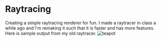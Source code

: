Raytracing
==========

Creating a simple raytracing renderer for fun.
I made a raytracer in class a while ago and I'm remaking it such that it is faster and has more features.
Here is sample output from my old raytracer.
![teapot](https://raw.github.com/jkevin1/Raytracing/master/antialiased.png)
